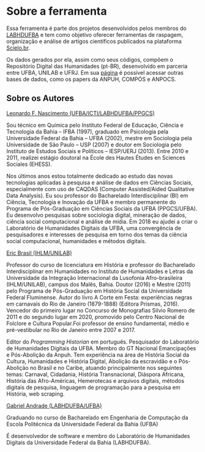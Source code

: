 # Sobre a ferramenta

Essa ferramenta é parte dos projetos desenvolvidos pelos membros do [LABHDUFBA](http://labhd.ufba.br/) e tem como objetivo oferecer ferramentas de raspagem, organização e análise de artigos científicos publicados na plataforma [Scielo.br](https://www.scielo.br/).

Os dados gerados por ela, assim como seus códigos, compõem o Repositório Digital das Humanidades (pt-BR), desenvolvido em parceria entre UFBA, UNILAB e UFRJ. Em sua [página](https://labhdufba.github.io/redhbr/) é possível acessar outras bases de dados, como os papers da ANPUH, COMPÓS e ANPOCS.

## Sobre os Autores

[Leonardo F. Nascimento (UFBA/ICTI/LABHDUFBA/PPGCS)](https://leofn.com/)

Sou técnico em Química pelo Instituto Federal de Educação, Ciência e Tecnologia da Bahia – IFBA (1997), graduado em Psicologia pela Universidade Federal da Bahia – UFBA (2002), mestre em Sociologia pela Universidade de São Paulo – USP (2007) e doutor em Sociologia pelo Instituto de Estudos Sociais e Políticos – IESP/UERJ (2013). Entre 2010 e 2011, realizei estágio doutoral na École des Hautes Études en Sciences Sociales (EHESS).

Nos últimos anos estou totalmente dedicado ao estudo das novas tecnologias aplicadas à pesquisa e análise de dados em Ciências Sociais, especialmente com uso de CAQDAS (Computer Assisted/Aided Qualitative Data Analysis). Eu sou professor do Bacharelado Interdisciplinar (BI) em Ciência, Tecnologia e Inovação da UFBA e membro permanente do Programa de Pós-Graduação em Ciências Sociais da UFBA (PPGCS/UFBA). Eu desenvolvo pesquisas sobre sociologia digital, mineração de dados, ciência social computacional e análise de mídia. Em 2018 eu ajudei a criar o Laboratório de Humanidades Digitais da UFBA, uma convergência de pesquisadores e interesses de pesquisa em torno dos temas da ciência social computacional, humanidades e métodos digitais.

[Eric Brasil (IHLM/UNILAB)](https://ericbrasiln.github.io/)

Professor do curso de licenciatura em História e professor do Bacharelado Interdisciplinar em Humanidades no Instituto de Humanidades e Letras da Universidade da Integração Internacional da Lusofonia Afro-brasileira (IHLM/UNILAB), campus dos Malês, Bahia. Doutor (2016) e Mestre (2011) pelo Programa de Pós-Graduação em História Social da Universidade Federal Fluminense. Autor do livro A Corte em Festa: experiências negras em carnavais do Rio de Janeiro (1879-1888) (Editora Prismas, 2016). Vencedor do primeiro lugar no Concurso de Monografias Silvio Romero de 2011 e do segundo lugar em 2020, promovido pelo Centro Nacional de Folclore e Cultura Popular.Foi professor de ensino fundamental, médio e pré-vestibular no Rio de Janeiro entre 2007 e 2017.

Editor do *Programming Historian* em português. Pesquisador do Laboratório de Humanidades Digitais da UFBA. Membro do GT Nacional Emancipações e Pós-Abolição da Anpuh. Tem experiência na área de História Social da Cultura, Humanidades e História Digital, Abolição da escravidão e o Pós-Abolição no Brasil e no Caribe, atuando principalmente nos seguintes temas: Carnaval, Cidadania, História Transnacional, Diáspora Africana, História das Afro-Américas, Hemerotecas e arquivos digitais, métodos digitais de pesquisa, linguagem de programação para a pesquisa em História, web scraping.

[Gabriel Andrade (LABHDUFBA/UFBA)](https://gabrielsandrade.github.io/)

Graduando no curso de Bacharelado em Engenharia de Computação da Escola Politécnica da Universidade Federal da Bahia (UFBA)

É desenvolvedor de software e membro do Laboratório de Humanidades Digitais da Universidade Federal da Bahia (LABHDUFBA).